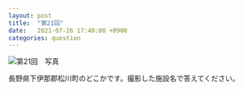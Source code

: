```yaml
---
layout: post
title:  "第21回"
date:   2021-07-26 17:40:00 +0900
categories: question
---
```


![第21回　写真](/kokodoko/images/q21.jpg)

長野県下伊那郡松川町のどこかです。撮影した施設名で答えてください。
